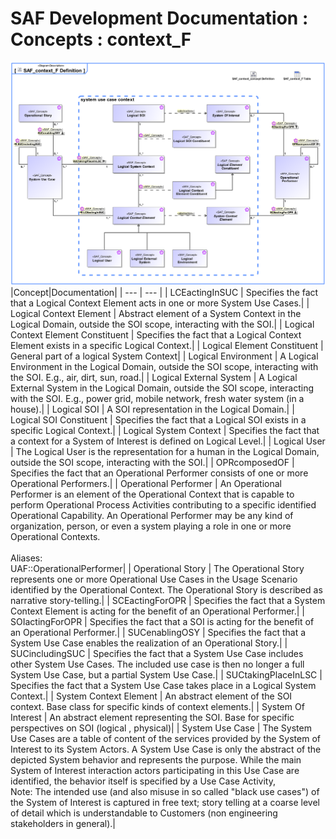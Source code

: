 # SAF Development Documentation : Concepts : context_F 
![SAF_context_F Definition.svg](./diagrams/SAF_context_F-Definition.svg)
|Concept|Documentation|
| --- | --- |
| LCEactingInSUC | Specifies the fact that a Logical Context Element acts in one or more System Use Cases.|
| Logical Context Element | Abstract element of a System Context in the Logical Domain, outside the SOI scope, interacting with the SOI.|
| Logical Context Element Constituent | Specifies the fact that a Logical Context Element exists in a specific Logical Context.|
| Logical Element Constituent | General part of a logical System Context|
| Logical Environment | A Logical Environment in the Logical Domain, outside the SOI scope, interacting with the SOI. E.g., air, dirt, sun, road.|
| Logical External System | A Logical External System in the Logical Domain, outside the SOI scope, interacting with the SOI. E.g., power grid, mobile network, fresh water system (in a house).|
| Logical SOI | A SOI representation in the Logical Domain.|
| Logical SOI Constituent | Specifies the fact that a Logical SOI exists in a specific Logical Context.|
| Logical System Context | Specifies the fact that a context for a System of Interest is defined on Logical Level.|
| Logical User | The Logical User is the representation for a human in the Logical Domain, outside the SOI scope, interacting with the SOI.|
| OPRcomposedOF | Specifies the fact that an Operational Performer consists of one or more Operational Performers.|
| Operational Performer | An Operational Performer is an element of the Operational Context that is capable to perform Operational Process Activities contributing to a specific identified Operational Capability. An Operational Performer may be any kind of organization, person, or even a system playing a role in one or more Operational Contexts.<br><br>Aliases:<br>UAF::OperationalPerformer|
| Operational Story | The Operational Story represents one or more Operational Use Cases in the Usage Scenario identified by the Operational Context. The Operational Story is described as narrative story-telling.|
| SCEactingForOPR | Specifies the fact that a System Context Element is acting for the benefit of an Operational Performer.|
| SOIactingForOPR | Specifies the fact that a SOI is acting for the benefit of an Operational Performer.|
| SUCenablingOSY | Specifies the fact that a System Use Case enables the realization of an Operational Story.|
| SUCincludingSUC | Specifies the fact that a System Use Case includes other System Use Cases. The included use case is then no longer a full System Use Case, but a partial System Use Case.|
| SUCtakingPlaceInLSC | Specifies the fact that a System Use Case takes place in a Logical System Context.|
| System Context Element | An abstract element of the SOI context. Base class for specific kinds of context elements.|
| System Of Interest | An abstract element representing the SOI. Base for specific perspectives on SOI (logical , physical)|
| System Use Case | The System Use Cases are a table of content of the services provided by the System of Interest to its System Actors. A System Use Case is only the abstract of the depicted System behavior and represents the purpose. While the main System of Interest interaction actors participating in this Use Case are identified, the behavior itself is specified by a Use Case Activity, <br>Note: The intended use (and also misuse in so called "black use cases") of the System of Interest is captured in free text; story telling at a coarse level of detail which is understandable to Customers (non engineering stakeholders in general).|
